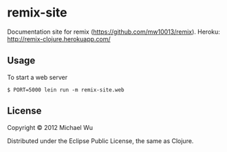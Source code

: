 # remix-site

Documentation site for remix (https://github.com/mw10013/remix).
Heroku: http://remix-clojure.herokuapp.com/

## Usage

To start a web server

    $ PORT=5000 lein run -m remix-site.web

## License

Copyright © 2012 Michael Wu

Distributed under the Eclipse Public License, the same as Clojure.
